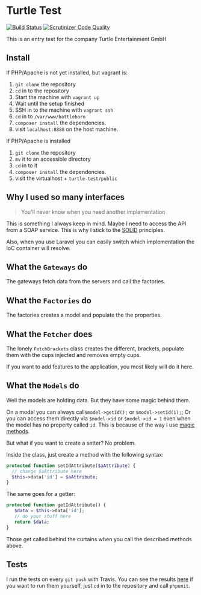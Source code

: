 # Turtle Test

[![Build Status](https://travis-ci.org/Itrulia/turtle-test.svg?branch=master)](https://travis-ci.org/Itrulia/turtle-test) [![Scrutinizer Code Quality](https://scrutinizer-ci.com/g/Itrulia/turtle-test/badges/quality-score.png?b=master)](https://scrutinizer-ci.com/g/Itrulia/turtle-test/?branch=master)

This is an entry test for the company Turtle Entertainment GmbH

## Install

If PHP/Apache is not yet installed, but vagrant is:

1. `git clone` the repository
2. `cd` in to the repository
3. Start the machine with `vagrant up`
4. Wait until the setup finished
5. SSH in to the machine with `vagrant ssh`
6. `cd` in to `/var/www/battleborn`
7. `composer install` the dependencies.
8. visit `localhost:8888` on the host machine.

If PHP/Apache is installed

1. `git clone` the repository
2. `mv` it to an accessible directory
3. `cd` in to it
4. `composer install` the dependencies.
5. visit the virtualhost + `turtle-test/public`

## Why I used so many interfaces

> You'll never know when you need another implementation 

This is something I always keep in mind. Maybe I need to access the API from a SOAP service. This is why I stick to the [SOLID](http://en.wikipedia.org/wiki/SOLID_%28object-oriented_design%29) principles. 

Also, when you use Laravel you can easily switch which implementation the IoC container will resolve.


## What the `Gateways` do

The gateways fetch data from the servers and call the factories.

## What the `Factories` do

The factories creates a model and populate the the properties.

## What the `Fetcher` does

The lonely `FetchBrackets` class creates the different, brackets, populate them with the cups injected and removes empty cups.

If you want to add features to the application, you most likely will do it here. 

## What the `Models` do

Well the models are holding data. But they have some magic behind them.

On a model you can always call`$model->getId();` or `$model->setId(1);`; Or you can access them directly via `$model->id` or `$model->id = 1` even when the model has no property called `id`. This is because of the way I use [magic methods](http://php.net/manual/en/language.oop5.magic.php).

But what if you want to create a setter? No problem.

Inside the class, just create a method with the following syntax:

````php
protected function setIdAttribute($aAttribute) {
  // change $aAttribute here
  $this->data['id'] = $aAttribute;
}
````

The same goes for a getter:

````php
protected function getIdAttribute() {
   $data = $this->data['id'];
   // do your stuff here
   return $data;
}
````

Those get called behind the curtains when you call the described methods above.

## Tests

I run the tests on every `git push` with Travis. You can see the results [here](https://travis-ci.org/Itrulia/turtle-test) if you want to run them yourself, just `cd` in to the repository and call `phpunit`.

